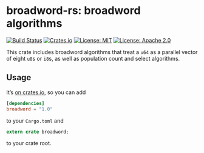 # broadword-rs: broadword algorithms

[![Build Status](https://travis-ci.org/tov/broadword-rs.svg?branch=master)](https://travis-ci.org/tov/broadword-rs)
[![Crates.io](https://img.shields.io/crates/v/broadword.svg?maxAge=2592000)](https://crates.io/crates/broadword)
[![License: MIT](https://img.shields.io/badge/license-MIT-blue.svg)](LICENSE-MIT)
[![License: Apache 2.0](https://img.shields.io/badge/license-Apache_2.0-blue.svg)](LICENSE-APACHE)

This crate includes broadword algorithms that treat a `u64` as a parallel vector
of eight `u8`s or `i8`s, as well as population count and select algorithms.

## Usage

It’s [on crates.io](https://crates.io/crates/broadword), so you can add

```toml
[dependencies]
broadword = "1.0"
```

to your `Cargo.toml` and

```rust
extern crate broadword;
```

to your crate root.
